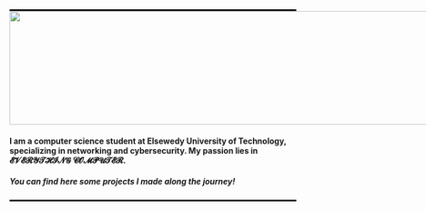 <hr style="width: 100%; border: none; border-top: 2px solid black; margin: 0;">
<div style="width: 100vw; overflow: hidden;">
  <img src="https://media.giphy.com/media/C8HcILg7Reyq8Bvb8G/giphy.gif?cid=ecf05e4707sw0vytreisq9ca3nc54udglk03s1lorxtzdssm&ep=v1_gifs_related&rid=giphy.gif&ct=g" 
       style="width: 100vw; height: 200px; object-fit: fill;" />
</div>
<h4 align="left">I am a computer science student at Elsewedy University of Technology, specializing in networking and cybersecurity. My passion lies in 𝓔𝓥𝓔𝓡𝓨𝓣𝓗𝓘𝓝𝓖 𝓒𝓞𝓜𝓟𝓤𝓣𝓔𝓡.
</h4>
<h5>You can find here some projects I made along the journey!</h5>

<hr style="width: 100%; border: none; border-top: 2px solid black; margin: 0;">

</div>



